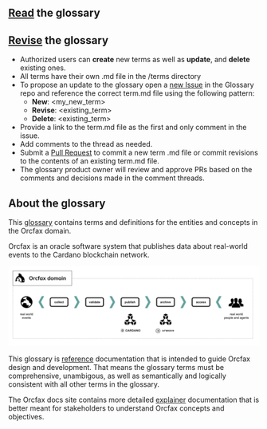 ## [Read](glossary.md) the glossary

## [Revise](https://github.com/orcfax/glossary/issues) the glossary
- Authorized users can **create** new terms as well as **update**, and **delete** existing ones.
- All terms have their own .md file in the /terms directory
- To propose an update to the glossary open a [new Issue](https://github.com/orcfax/glossary/issues) in the Glossary repo and reference the correct term.md file using the following pattern:
     * **New**: <my_new_term>
     * **Revise**: <existing_term>
     * **Delete**: <existing_term>
- Provide a link to the term.md file as the first and only comment in the issue.
- Add comments to the thread as needed.
- Submit a [Pull Request](https://github.com/orcfax/glossary/pulls) to commit a new term .md file or commit revisions to the contents of an existing term.md file.
- The glossary product owner will review and approve PRs based on the comments and decisions made in the comment threads.


## About the glossary
This [glossary](glossary.md) contains terms and definitions for the entities and concepts in the Orcfax domain.

Orcfax is an oracle software system that publishes data about real-world events to the Cardano blockchain network.

![Orcfax domain](assets/orcfax-concept-june2024.png)

This glossary is [reference](https://diataxis.fr/reference/) documentation that is intended to guide Orcfax design and development.
That means the glossary terms must be comprehensive, unambigous, as well as semantically and logically consistent with all other terms in the glossary.

The Orcfax docs site contains more detailed [explainer](https://docs.orcfax.io) documentation that is better meant for stakeholders to understand Orcfax concepts and objectives.